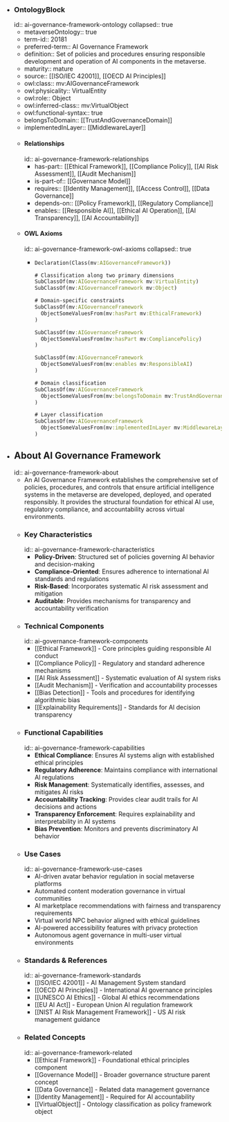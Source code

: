 - ### OntologyBlock
  id:: ai-governance-framework-ontology
  collapsed:: true
	- metaverseOntology:: true
	- term-id:: 20181
	- preferred-term:: AI Governance Framework
	- definition:: Set of policies and procedures ensuring responsible development and operation of AI components in the metaverse.
	- maturity:: mature
	- source:: [[ISO/IEC 42001]], [[OECD AI Principles]]
	- owl:class:: mv:AIGovernanceFramework
	- owl:physicality:: VirtualEntity
	- owl:role:: Object
	- owl:inferred-class:: mv:VirtualObject
	- owl:functional-syntax:: true
	- belongsToDomain:: [[TrustAndGovernanceDomain]]
	- implementedInLayer:: [[MiddlewareLayer]]
	- #### Relationships
	  id:: ai-governance-framework-relationships
		- has-part:: [[Ethical Framework]], [[Compliance Policy]], [[AI Risk Assessment]], [[Audit Mechanism]]
		- is-part-of:: [[Governance Model]]
		- requires:: [[Identity Management]], [[Access Control]], [[Data Governance]]
		- depends-on:: [[Policy Framework]], [[Regulatory Compliance]]
		- enables:: [[Responsible AI]], [[Ethical AI Operation]], [[AI Transparency]], [[AI Accountability]]
	- #### OWL Axioms
	  id:: ai-governance-framework-owl-axioms
	  collapsed:: true
		- ```clojure
		  Declaration(Class(mv:AIGovernanceFramework))

		  # Classification along two primary dimensions
		  SubClassOf(mv:AIGovernanceFramework mv:VirtualEntity)
		  SubClassOf(mv:AIGovernanceFramework mv:Object)

		  # Domain-specific constraints
		  SubClassOf(mv:AIGovernanceFramework
		    ObjectSomeValuesFrom(mv:hasPart mv:EthicalFramework)
		  )

		  SubClassOf(mv:AIGovernanceFramework
		    ObjectSomeValuesFrom(mv:hasPart mv:CompliancePolicy)
		  )

		  SubClassOf(mv:AIGovernanceFramework
		    ObjectSomeValuesFrom(mv:enables mv:ResponsibleAI)
		  )

		  # Domain classification
		  SubClassOf(mv:AIGovernanceFramework
		    ObjectSomeValuesFrom(mv:belongsToDomain mv:TrustAndGovernanceDomain)
		  )

		  # Layer classification
		  SubClassOf(mv:AIGovernanceFramework
		    ObjectSomeValuesFrom(mv:implementedInLayer mv:MiddlewareLayer)
		  )
		  ```
- ## About AI Governance Framework
  id:: ai-governance-framework-about
	- An AI Governance Framework establishes the comprehensive set of policies, procedures, and controls that ensure artificial intelligence systems in the metaverse are developed, deployed, and operated responsibly. It provides the structural foundation for ethical AI use, regulatory compliance, and accountability across virtual environments.
	- ### Key Characteristics
	  id:: ai-governance-framework-characteristics
		- **Policy-Driven**: Structured set of policies governing AI behavior and decision-making
		- **Compliance-Oriented**: Ensures adherence to international AI standards and regulations
		- **Risk-Based**: Incorporates systematic AI risk assessment and mitigation
		- **Auditable**: Provides mechanisms for transparency and accountability verification
	- ### Technical Components
	  id:: ai-governance-framework-components
		- [[Ethical Framework]] - Core principles guiding responsible AI conduct
		- [[Compliance Policy]] - Regulatory and standard adherence mechanisms
		- [[AI Risk Assessment]] - Systematic evaluation of AI system risks
		- [[Audit Mechanism]] - Verification and accountability processes
		- [[Bias Detection]] - Tools and procedures for identifying algorithmic bias
		- [[Explainability Requirements]] - Standards for AI decision transparency
	- ### Functional Capabilities
	  id:: ai-governance-framework-capabilities
		- **Ethical Compliance**: Ensures AI systems align with established ethical principles
		- **Regulatory Adherence**: Maintains compliance with international AI regulations
		- **Risk Management**: Systematically identifies, assesses, and mitigates AI risks
		- **Accountability Tracking**: Provides clear audit trails for AI decisions and actions
		- **Transparency Enforcement**: Requires explainability and interpretability in AI systems
		- **Bias Prevention**: Monitors and prevents discriminatory AI behavior
	- ### Use Cases
	  id:: ai-governance-framework-use-cases
		- AI-driven avatar behavior regulation in social metaverse platforms
		- Automated content moderation governance in virtual communities
		- AI marketplace recommendations with fairness and transparency requirements
		- Virtual world NPC behavior aligned with ethical guidelines
		- AI-powered accessibility features with privacy protection
		- Autonomous agent governance in multi-user virtual environments
	- ### Standards & References
	  id:: ai-governance-framework-standards
		- [[ISO/IEC 42001]] - AI Management System standard
		- [[OECD AI Principles]] - International AI governance principles
		- [[UNESCO AI Ethics]] - Global AI ethics recommendations
		- [[EU AI Act]] - European Union AI regulation framework
		- [[NIST AI Risk Management Framework]] - US AI risk management guidance
	- ### Related Concepts
	  id:: ai-governance-framework-related
		- [[Ethical Framework]] - Foundational ethical principles component
		- [[Governance Model]] - Broader governance structure parent concept
		- [[Data Governance]] - Related data management governance
		- [[Identity Management]] - Required for AI accountability
		- [[VirtualObject]] - Ontology classification as policy framework object
